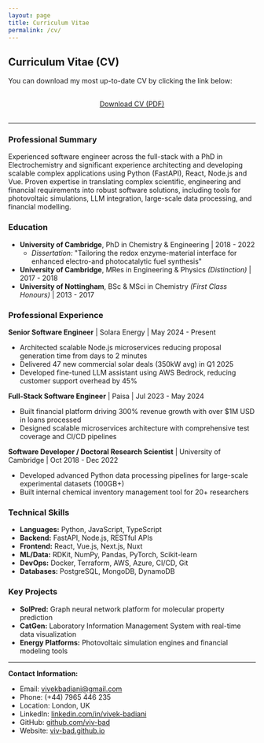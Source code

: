 ```yaml
---
layout: page
title: Curriculum Vitae
permalink: /cv/
---
```


## Curriculum Vitae (CV)

You can download my most up-to-date CV by clicking the link below:

<p style="text-align: center; margin: 30px 0;">
  <a href="{{ '/assets/cv/Vivek_Badiani_CV.pdf' | relative_url }}" class="btn" target="_blank" download>Download CV (PDF)</a>
</p>

---

### Professional Summary

Experienced software engineer across the full-stack with a PhD in Electrochemistry and significant experience architecting and developing scalable complex applications using Python (FastAPI), React, Node.js and Vue. Proven expertise in translating complex scientific, engineering and financial requirements into robust software solutions, including tools for photovoltaic simulations, LLM integration, large-scale data processing, and financial modelling.

### Education

- **University of Cambridge**, PhD in Chemistry & Engineering | 2018 - 2022
  - _Dissertation:_ "Tailoring the redox enzyme-material interface for enhanced electro-and photocatalytic fuel synthesis"
- **University of Cambridge**, MRes in Engineering & Physics _(Distinction)_ | 2017 - 2018
- **University of Nottingham**, BSc & MSci in Chemistry _(First Class Honours)_ | 2013 - 2017

### Professional Experience

**Senior Software Engineer** | Solara Energy | May 2024 - Present

- Architected scalable Node.js microservices reducing proposal generation time from days to 2 minutes
- Delivered 47 new commercial solar deals (350kW avg) in Q1 2025
- Developed fine-tuned LLM assistant using AWS Bedrock, reducing customer support overhead by 45%

**Full-Stack Software Engineer** | Paisa | Jul 2023 - May 2024

- Built financial platform driving 300% revenue growth with over $1M USD in loans processed
- Designed scalable microservices architecture with comprehensive test coverage and CI/CD pipelines

**Software Developer / Doctoral Research Scientist** | University of Cambridge | Oct 2018 - Dec 2022

- Developed advanced Python data processing pipelines for large-scale experimental datasets (100GB+)
- Built internal chemical inventory management tool for 20+ researchers

### Technical Skills

- **Languages:** Python, JavaScript, TypeScript
- **Backend:** FastAPI, Node.js, RESTful APIs
- **Frontend:** React, Vue.js, Next.js, Nuxt
- **ML/Data:** RDKit, NumPy, Pandas, PyTorch, Scikit-learn
- **DevOps:** Docker, Terraform, AWS, Azure, CI/CD, Git
- **Databases:** PostgreSQL, MongoDB, DynamoDB

### Key Projects

- **SolPred:** Graph neural network platform for molecular property prediction
- **CatGen:** Laboratory Information Management System with real-time data visualization
- **Energy Platforms:** Photovoltaic simulation engines and financial modeling tools

---

**Contact Information:**

- Email: [vivekbadiani@gmail.com](mailto:vivekbadiani@gmail.com)
- Phone: (+44) 7965 446 235
- Location: London, UK
- LinkedIn: [linkedin.com/in/vivek-badiani](https://linkedin.com/in/vivek-badiani)
- GitHub: [github.com/viv-bad](https://github.com/viv-bad)
- Website: [viv-bad.github.io](https://viv-bad.github.io)

